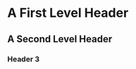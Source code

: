 A First Level Header
====================

A Second Level Header
---------------------

### Header 3


